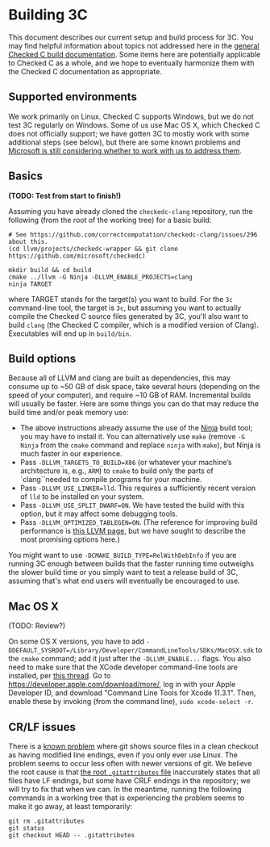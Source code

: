 # Building 3C

This document describes our current setup and build process for 3C.  You may find helpful information about topics not addressed here in the [general Checked C build documentation](../Setup-and-Build.md).  Some items here are potentially applicable to Checked C as a whole, and we hope to eventually harmonize them with the Checked C documentation as appropriate.

## Supported environments

We work primarily on Linux.  Checked C supports Windows, but we do not test 3C regularly on Windows.  Some of us use Mac OS X, which Checked C does not officially support; we have gotten 3C to mostly work with some additional steps (see below), but there are some known problems and [Microsoft is still considering whether to work with us to address them](https://github.com/microsoft/checkedc/issues/424#issuecomment-720648442).

## Basics

**(TODO: Test from start to finish!)**

Assuming you have already cloned the `checkedc-clang` repository, run the following (from the root of the working tree) for a basic build:

```
# See https://github.com/correctcomputation/checkedc-clang/issues/296 about this.
(cd llvm/projects/checkedc-wrapper && git clone https://github.com/microsoft/checkedc)

mkdir build && cd build
cmake ../llvm -G Ninja -DLLVM_ENABLE_PROJECTS=clang
ninja TARGET
```

where TARGET stands for the target(s) you want to build.  For the `3c` command-line tool, the target is `3c`, but assuming you want to actually compile the Checked C source files generated by 3C, you'll also want to build `clang` (the Checked C compiler, which is a modified version of Clang).  Executables will end up in `build/bin`.

## Build options

Because all of LLVM and clang are built as dependencies, this may consume up to ~50 GB of disk space, take several hours (depending on the speed of your computer), and require ~10 GB of RAM.  Incremental builds will usually be faster.  Here are some things you can do that may reduce the build time and/or peak memory use:

- The above instructions already assume the use of the [Ninja](https://ninja-build.org/) build tool; you may have to install it.  You can alternatively use `make` (remove `-G Ninja` from the `cmake` command and replace `ninja` with `make`), but Ninja is much faster in our experience.
- Pass `-DLLVM_TARGETS_TO_BUILD=X86` (or whatever your machine’s architecture is, e.g., `ARM`) to `cmake` to build only the parts of `clang``needed to compile programs for your machine.
- Pass `-DLLVM_USE_LINKER=lld`.  This requires a sufficiently recent version of `lld` to be installed on your system.
- Pass `-DLLVM_USE_SPLIT_DWARF=ON`.  We have tested the build with this option, but it may affect some debugging tools.
- Pass `-DLLVM_OPTIMIZED_TABLEGEN=ON`.
(The reference for improving build performance is [this LLVM page](https://www.llvm.org/docs/GettingStarted.html#common-problems), but we have sought to describe the most promising options here.)

You might want to use `-DCMAKE_BUILD_TYPE=RelWithDebInfo` if you are running 3C enough between builds that the faster running time outweighs the slower build time or you simply want to test a release build of 3C, assuming that's what end users will eventually be encouraged to use.


## Mac OS X

(TODO: Review?)

On some OS X versions, you have to add `-DDEFAULT_SYSROOT=/Library/Developer/CommandLineTools/SDKs/MacOSX.sdk` to the `cmake` command; add it just after the `-DLLVM_ENABLE...` flags. You also need to make sure that the XCode developer command-line tools are installed, per [this thread](https://github.com/Homebrew/homebrew-core/issues/20791). Go to https://developer.apple.com/download/more/, log in with your Apple Developer ID, and download "Command Line Tools for Xcode 11.3.1". Then, enable these by invoking (from the command line), `sudo xcode-select -r`.

## CR/LF issues

There is a [known problem](https://github.com/correctcomputation/checkedc-clang/issues/317) where git shows source files in a clean checkout as having modified line endings, even if you only ever use Linux.  The problem seems to occur less often with newer versions of git.  We believe the root cause is that [the root `.gitattributes` file](../../../.gitattributes) inaccurately states that all files have LF endings, but some have CRLF endings in the repository; we will try to fix that when we can.  In the meantime, running the following commands in a working tree that is experiencing the problem seems to make it go away, at least temporarily:

```
git rm .gitattributes
git status
git checkout HEAD -- .gitattributes
```

